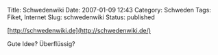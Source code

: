 Title: Schwedenwiki
Date: 2007-01-09 12:43
Category: Schweden
Tags: Fiket, Internet
Slug: schwedenwiki
Status: published

[http://schwedenwiki.de](http://schwedenwiki.de/)

Gute Idee? Überflüssig?

